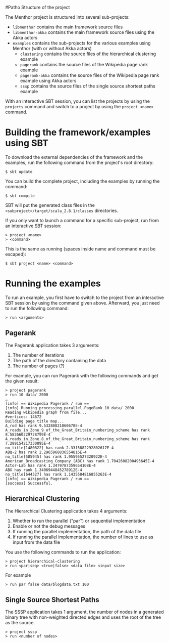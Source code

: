 #Patho Structure of the project

The Menthor project is structured into several sub-projects:

* `libmenthor` contains the main framework source files
* `libmenthor-akka` contains the main framework source files using the Akka
  actors
* `examples` contains the sub-projects for the various examples using Menthor
  (with or without Akka actors)
    - `clustering` contains the source files of the hierarchical clustering
      example
    - `pagerank` contains the source files of the Wikipedia page rank example
    - `pagerank-akka` contains the source files of the Wikipedia page rank
      example using Akka actors
    - `sssp` contains the source files of the single source shortest paths
      example

With an interactive SBT session, you can list the projects by using the
`projects` command and switch to a project by using the `project <name>`
command.

# Building the framework/examples using SBT

To download the external dependencies of the framework and the examples, run
the following command from the project's root directory:

    $ sbt update

You can build the complete project, including the examples by running the
command:

    $ sbt compile

SBT will put the generated class files in the
`<subproject>/target/scala_2.8.1/classes` directories.

If you only want to launch a command for a specific sub-project, run from an
interactive SBT session:

    > project <name>
    > <command>

This is the same as running (spaces inside name and command must be escaped):

    $ sbt project <name> <command>

# Running the examples

To run an example, you first have to switch to the project from an interactive
SBT session by using the command given above. Afterward, you just need to run
the following command:

    > run <arguments>

## Pagerank

The Pagerank application takes 3 arguments:

1. The number of iterations
2. The path of the directory containing the data
3. The number of pages (?)

For example, you can run Pagerank with the following commands and get the
given result:

    > project pagerank
    > run 10 data/ 2000
    …
    [info] == Wikipedia Pagerank / run ==
    [info] Running processing.parallel.PageRank 10 data/ 2000
    Reading wikipedia graph from file...
    #vertices: 14672
    Building page title map...
    A_rod has rank 9.53280821060678E-4
    A_roads_in_Zone_9_of_the_Great_Britain_numbering_scheme has rank 8.582660229728799E-4
    A_roads_in_Zone_8_of_the_Great_Britain_numbering_scheme has rank 7.289154217330095E-4
    no_title[1480822] has rank 2.3315882292802617E-4
    ABQ-2 has rank 2.2965968836554816E-4
    no_title[505945] has rank 1.95595527320922E-4
    American_Broadcasting_Company_(ABC) has rank 1.7042608200493645E-4
    Actor-Lab has rank 1.3479787359654108E-4
    ABX has rank 1.3406944845278912E-4
    no_title[644327] has rank 1.1435584816855263E-4
    [info] == Wikipedia Pagerank / run ==
    [success] Successful.

## Hierarchical Clustering

The Hierarchical Clustering application takes 4 arguments:

1. Whether to run the parallel ("par") or sequential implementation
2. Enable or not the debug messages
3. If running the parallel implementation, the path of the data file
4. If running the parallel implementation, the number of lines to use as input
   from the data file

You use the following commands to run the application:

    > project hierarchical-clustering
    > run <par|seq> <true|false> <data file> <input size>

For example

    > run par false data/blogdata.txt 100

## Single Source Shortest Paths

The SSSP application takes 1 argument, the number of nodes in a generated
binary tree with non-weighted directed edges and uses the root of the tree as
the source.

    > project sssp
    > run <number of nodes>
